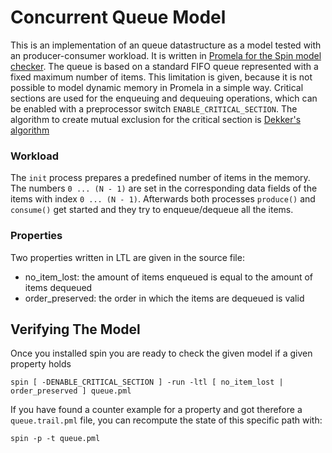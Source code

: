 # Concurrent Queue Model

This is an implementation of an queue datastructure as a model tested with an producer-consumer workload. It is written in [Promela for the Spin model checker](http://spinroot.com/spin/Man/promela.html). The queue is based on a standard FIFO queue represented with a fixed maximum number of items. This limitation is given, because it is not possible to model dynamic memory in Promela in a simple way. Critical sections are used for the enqueuing and dequeuing operations, which can be enabled with a preprocessor switch `ENABLE_CRITICAL_SECTION`. The algorithm to create mutual exclusion for the critical section is [Dekker's algorithm](https://en.wikipedia.org/wiki/Dekker%27s_algorithm)

### Workload
The `init` process prepares a predefined number of items in the memory. The numbers `0 ... (N - 1)` are set in the corresponding data fields of the items with index `0 ... (N - 1)`. Afterwards both processes `produce()` and `consume()` get started and they try to enqueue/dequeue all the items. 

### Properties
Two properties written in LTL are given in the source file:
- no_item_lost: the amount of items enqueued is equal to the amount of items dequeued
- order_preserved: the order in which the items are dequeued is valid 

## Verifying The Model

Once you installed spin you are ready to check the given model if a given property holds
```
spin [ -DENABLE_CRITICAL_SECTION ] -run -ltl [ no_item_lost | order_preserved ] queue.pml
```

If you have found a counter example for a property and got therefore a `queue.trail.pml` file, you can recompute the state of this specific path with:
```
spin -p -t queue.pml
```

